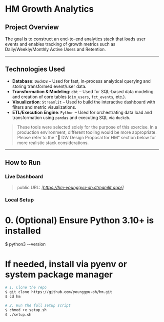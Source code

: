 # HM Growth Analytics

## Project Overview

The goal is to construct an end-to-end analytics stack that loads user events and enables tracking of growth metrics such as Daily/Weekly/Monthly Active Users and Retention.

---

## Technologies Used

* **Database**: `DuckDB` – Used for fast, in-process analytical querying and storing transformed event/user data.
* **Transformation & Modeling**: `dbt` – Used for SQL-based data modeling and creation of core tables (`dim_users`, `fct_events`, etc.).
* **Visualization**: `Streamlit` – Used to build the interactive dashboard with filters and metric visualizations.
* **ETL/Execution Engine**: `Python` – Used for orchestrating data load and transformation using `pandas` and executing SQL via `duckdb`.

> These tools were selected solely for the purpose of this exercise. In a production environment, different tooling would be more appropriate. Please refer to the "📐 DW Design Proposal for HM" section below for more realistic stack considerations.

---

## How to Run

### Live Dashboard

> public URL: *\[https://hm-younggyu-oh.streamlit.app/]*

### Local Setup
# 0. (Optional) Ensure Python 3.10+ is installed
$ python3 --version
# If needed, install via pyenv or system package manager

```bash
# 1. Clone the repo
$ git clone https://github.com/younggyu-oh/hm.git
$ cd hm

# 2. Run the full setup script
$ chmod +x setup.sh
$ ./setup.sh
```
